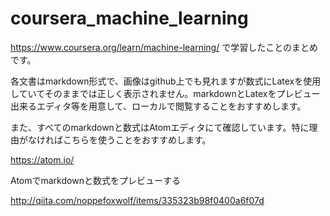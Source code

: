# coursera_machine_learning

https://www.coursera.org/learn/machine-learning/ で学習したことのまとめです。

各文書はmarkdown形式で、画像はgithub上でも見れますが数式にLatexを使用していてそのままでは正しく表示されません。markdownとLatexをプレビュー出来るエディタ等を用意して、ローカルで閲覧することをおすすめします。

また、すべてのmarkdownと数式はAtomエディタにて確認しています。特に理由がなければこちらを使うことをおすすめします。

https://atom.io/

Atomでmarkdownと数式をプレビューする

http://qiita.com/noppefoxwolf/items/335323b98f0400a6f07d
